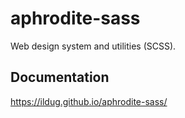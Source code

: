 # aphrodite-sass
Web design system  and utilities (SCSS).

## Documentation

https://ildug.github.io/aphrodite-sass/
